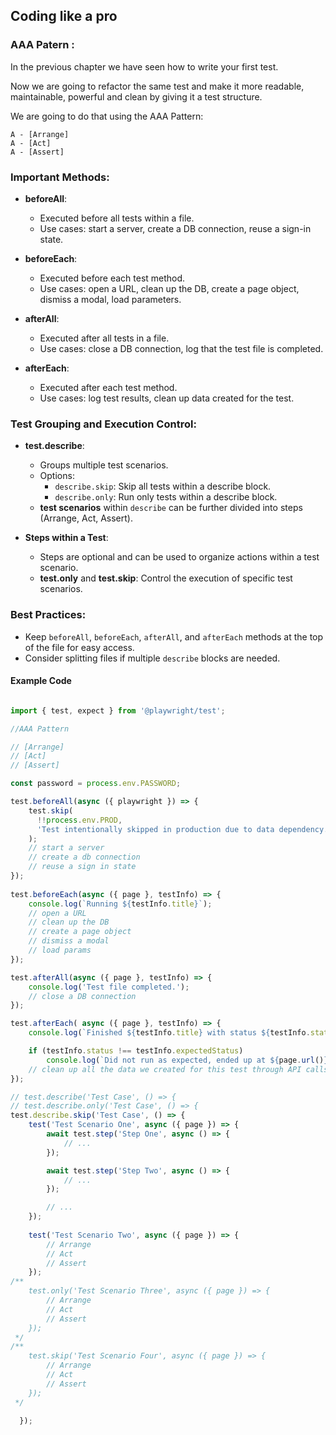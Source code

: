 

## Coding like a pro

### AAA Patern :

In the previous chapter we have seen how to write your first test.

Now we are going to refactor the same test and make it more readable, maintainable, powerful and clean by giving it a test structure. 

We are going to do that using the AAA Pattern:

```
A - [Arrange]
A - [Act]
A - [Assert]
```



### Important Methods:
- **beforeAll**: 
  - Executed before all tests within a file.
  - Use cases: start a server, create a DB connection, reuse a sign-in state.
  
- **beforeEach**: 
  - Executed before each test method.
  - Use cases: open a URL, clean up the DB, create a page object, dismiss a modal, load parameters.
  
- **afterAll**:
  - Executed after all tests in a file.
  - Use cases: close a DB connection, log that the test file is completed.
  
- **afterEach**:
  - Executed after each test method.
  - Use cases: log test results, clean up data created for the test.

### Test Grouping and Execution Control:
- **test.describe**:
  - Groups multiple test scenarios.
  - Options: 
    - `describe.skip`: Skip all tests within a describe block.
    - `describe.only`: Run only tests within a describe block.
  - **test scenarios** within `describe` can be further divided into steps (Arrange, Act, Assert).

- **Steps within a Test**:
  - Steps are optional and can be used to organize actions within a test scenario.
  - **test.only** and **test.skip**: Control the execution of specific test scenarios.

### Best Practices:
- Keep `beforeAll`, `beforeEach`, `afterAll`, and `afterEach` methods at the top of the file for easy access.
- Consider splitting files if multiple `describe` blocks are needed.

####  Example Code

```typescript

import { test, expect } from '@playwright/test';

//AAA Pattern

// [Arrange]
// [Act]
// [Assert]

const password = process.env.PASSWORD;

test.beforeAll(async ({ playwright }) => {
    test.skip(
      !!process.env.PROD,
      'Test intentionally skipped in production due to data dependency.'
    );
    // start a server
    // create a db connection
    // reuse a sign in state
});
  
test.beforeEach(async ({ page }, testInfo) => {
    console.log(`Running ${testInfo.title}`);
    // open a URL
    // clean up the DB
    // create a page object
    // dismiss a modal
    // load params
});

test.afterAll(async ({ page }, testInfo) => {
    console.log('Test file completed.');
    // close a DB connection
});

test.afterEach( async ({ page }, testInfo) => {
    console.log(`Finished ${testInfo.title} with status ${testInfo.status}`);

    if (testInfo.status !== testInfo.expectedStatus)
        console.log(`Did not run as expected, ended up at ${page.url()}`);
    // clean up all the data we created for this test through API calls
});

// test.describe('Test Case', () => {
// test.describe.only('Test Case', () => {
test.describe.skip('Test Case', () => {
    test('Test Scenario One', async ({ page }) => {
        await test.step('Step One', async () => {
            // ...
        });

        await test.step('Step Two', async () => {
            // ...
        });

        // ...
    });
  
    test('Test Scenario Two', async ({ page }) => {
        // Arrange
        // Act
        // Assert
    });
/**
    test.only('Test Scenario Three', async ({ page }) => {
        // Arrange
        // Act
        // Assert
    });
 */  
/**
    test.skip('Test Scenario Four', async ({ page }) => {
        // Arrange
        // Act
        // Assert
    });
 */

  });
  
````